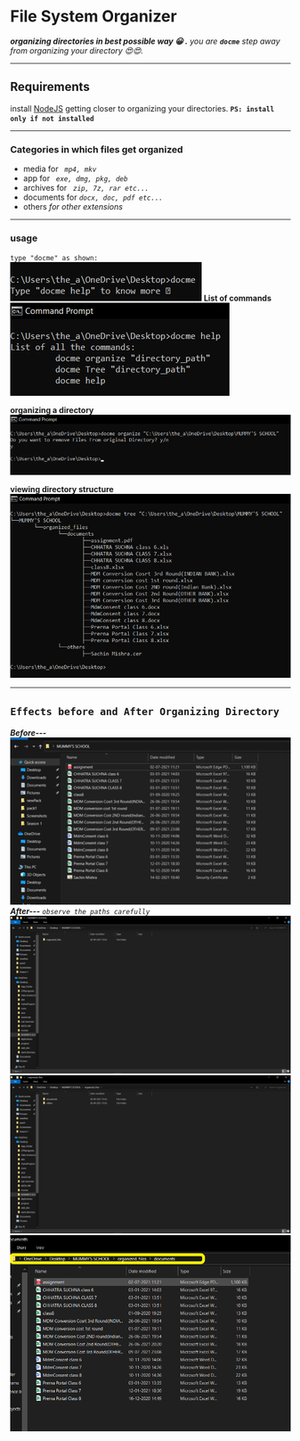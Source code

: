 # File System Organizer
***organizing directories in best possible way 😀 .***
*you are **`docme`** step away from organizing your directory 😍😍.*

***
## Requirements
install [NodeJS](https://nodejs.org/en/download/) getting closer to organizing your directories. 
**`PS: install only if not installed`**
***
### Categories in which files get organized
- media for *` mp4, mkv`*
- app for  *` exe, dmg, pkg, deb`*
- archives for *` zip, 7z, rar etc...`*
- documents for *`docx, doc, pdf etc...`*
- others  *for other extensions*

***

### usage
`type "docme" as shown:`
![command](screenshots\1.png)
**List of commands**
![list](screenshots\2.png)

**organizing a directory**
![organize](screenshots\3.png)

**viewing directory structure**
![structure](screenshots\4.png)

---
## **```Effects before and After Organizing Directory```**
***Before---***
![before organizing](screenshots\5.png)
***After---***
*`observe the paths carefully`*
![alt](screenshots\6.png)
![alt](screenshots\7.png)
![alt](screenshots\8.png)